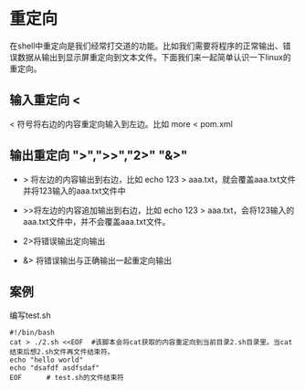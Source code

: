 # 重定向

在shell中重定向是我们经常打交道的功能。比如我们需要将程序的正常输出、错误数据从输出到显示屏重定向到文本文件。下面我们来一起简单认识一下linux的重定向。

## 输入重定向 <

< 符号将右边的内容重定向输入到左边。比如 more < pom.xml

## 输出重定向 ">",">>","2>" "&>"

* \> 将左边的内容输出到右边，比如 echo 123 >  aaa.txt，就会覆盖aaa.txt文件并将123输入的aaa.txt文件中

* \>>将左边的内容追加输出到右边，比如 echo 123 >  aaa.txt，会将123输入的aaa.txt文件中，并不会覆盖aaa.txt文件。
* 2>将错误输出定向输出
* &> 将错误输出与正确输出一起重定向输出



## 案例

编写test.sh

````shell
#!/bin/bash
cat > ./2.sh <<EOF  #该脚本会将cat获取的内容重定向到当前目录2.sh目录里。当cat结束后想2.sh文件再文件结束符。
echo "hello world"
echo "dsafdf asdfsdaf"
EOF      # test.sh的文件结束符
````

